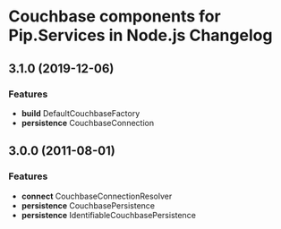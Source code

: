 # Couchbase components for Pip.Services in Node.js Changelog

## <a name="3.1.0"></a> 3.1.0 (2019-12-06) 

### Features
* **build** DefaultCouchbaseFactory
* **persistence** CouchbaseConnection

## <a name="3.0.0"></a> 3.0.0 (2011-08-01) 

### Features
* **connect** CouchbaseConnectionResolver
* **persistence** CouchbasePersistence
* **persistence** IdentifiableCouchbasePersistence


